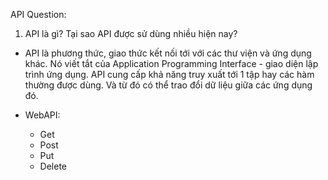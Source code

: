 API
Question:

1. API là gì? Tại sao API được sử dùng nhiều hiện nay?

- API là phương thức, giao thức kết nối tới với các thư viện và ứng dụng khác. Nó viết tắt của Application Programming Interface - giao diện lập trình ứng dụng. API cung cấp khả năng truy xuất tới 1 tập hay các hàm thường được dùng. Và từ đó có thể trao đổi dữ liệu giữa các ứng dụng đó.

- WebAPI:
  - Get
  - Post
  - Put
  - Delete
